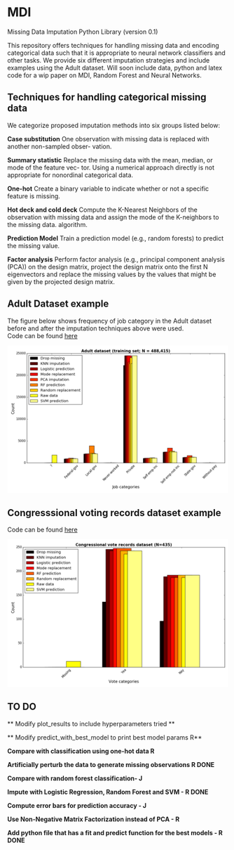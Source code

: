 # MDI
Missing Data Imputation Python Library (version 0.1)

This repository offers techniques for handling missing data and encoding categorical data such that it is appropriate to neural network classifiers and other tasks. We provide six different imputation strategies and include examples using the Adult dataset. Will soon include data, python and latex code for a wip paper on MDI, Random Forest and Neural Networks.

## Techniques for handling categorical missing data
We categorize proposed imputation methods into six groups listed below:

**Case substitution**
One observation with missing data is replaced with another non-sampled obser- vation.

**Summary statistic**
Replace the missing data with the mean, median, or mode of the feature vec- tor. Using a numerical approach directly is not appropriate for nonordinal categorical data.

**One-hot**
Create a binary variable to indicate whether or not a specific feature is missing.

**Hot deck and cold deck**
Compute the K-Nearest Neighbors of the observation with missing data and assign the mode of the K-neighbors to the missing data. algorithm.

**Prediction Model**
Train a prediction model (e.g., random forests) to predict the missing value.

**Factor analysis**
Perform factor analysis (e.g., principal component analysis (PCA)) on the design matrix, project the design matrix onto the first N eigenvectors and replace the missing values by the values that might be given by the projected design matrix.

## Adult Dataset example ##
The figure below shows frequency of job category in the Adult dataset before
and after the imputation techniques above were used.  
Code can be found [here](example_adult.py)

![Adult dataset Imputation](adult_hist.png)

## Congresssional voting records dataset example ##
Code can be found [here](example_votes.py)

![Congresssional voting records dataset imputation](votes_hist.png)

## TO DO
** Modify plot_results to include hyperparameters tried **

** Modify predict_with_best_model to print best model params R**

**Compare with classification using one-hot data R**

**Artificially perturb the data to generate missing observations R DONE** 

**Compare with random forest classification- J**

**Impute with Logistic Regression, Random Forest and SVM - R DONE** 

**Compute error bars for prediction accuracy - J**

**Use Non-Negative Matrix Factorization instead of PCA - R**

**Add python file that has a fit and predict function for the best models - R DONE**
